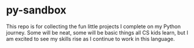 # py-sandbox

This repo is for collecting the fun little projects I complete on my Python journey. Some will be neat, some will be basic things all CS kids learn, but I am excited to see my skills rise as I continue to work in this language. 
